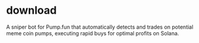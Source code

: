 # download
A sniper bot for Pump.fun that automatically detects and trades on potential meme coin pumps, executing rapid buys for optimal profits on Solana.

